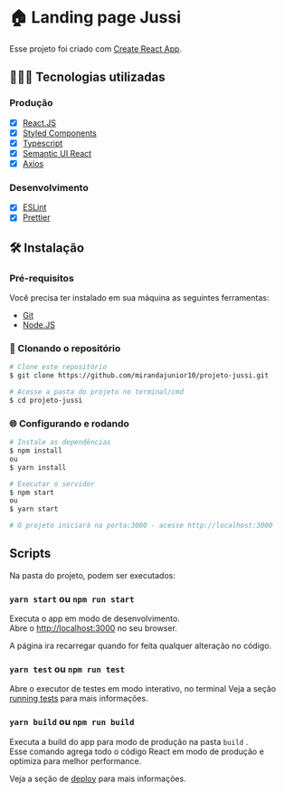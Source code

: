 # 🏠 Landing page Jussi

Esse projeto foi criado com [Create React App](https://github.com/facebook/create-react-app).

## 👨🏾‍💻 Tecnologias utilizadas

### Produção

- [x] [React.JS](https://pt-br.reactjs.org/)
- [x] [Styled Components](https://styled-components.com/)
- [x] [Typescript](https://www.typescriptlang.org/)
- [x] [Semantic UI React](https://react.semantic-ui.com/)
- [x] [Axios](https://github.com/axios/axios)

### Desenvolvimento

- [x] [ESLint](https://eslint.org/)
- [x] [Prettier](https://prettier.io/)

## 🛠 Instalação

### Pré-requisitos

Você precisa ter instalado em sua máquina as seguintes ferramentas:

- [Git](https://git-scm.com)
- [Node.JS](https://nodejs.org/en/)

### 🎲 Clonando o repositório

```bash
# Clone este repositório
$ git clone https://github.com/mirandajunior10/projeto-jussi.git

# Acesse a pasta do projeto no terminal/cmd
$ cd projeto-jussi
```

### 🌐 Configurando e rodando

```bash
# Instale as dependências
$ npm install
ou
$ yarn install

# Executar o servidor
$ npm start
ou
$ yarn start

# O projeto iniciará na porta:3000 - acesse http://localhost:3000
```

## Scripts

Na pasta do projeto, podem ser executados:

### `yarn start` ou `npm run start`

Executa o app em modo de desenvolvimento.\
Abre o [http://localhost:3000](http://localhost:3000) no seu browser.

A página ira recarregar quando for feita qualquer alteração no código.

### `yarn test` ou `npm run test`

Abre o executor de testes em modo interativo, no terminal
Veja a seção [running tests](https://facebook.github.io/create-react-app/docs/running-tests) para mais informações.

### `yarn build` ou `npm run build`

Executa a build do app para modo de produção na pasta `build` .\
Esse comando agrega todo o código React em modo de produção e optimiza para melhor performance.

Veja a seção de [deploy](https://facebook.github.io/create-react-app/docs/deployment) para mais informações.
